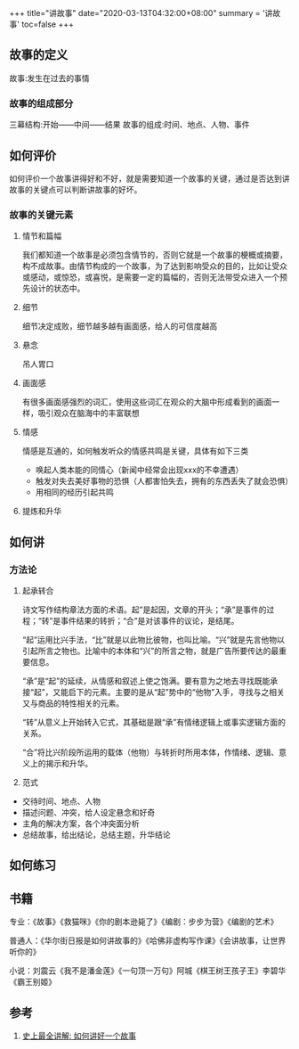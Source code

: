 +++
title="讲故事"
date="2020-03-13T04:32:00+08:00"
summary = '讲故事'
toc=false
+++

故事的定义
----------

故事:发生在过去的事情

### 故事的组成部分

三幕结构:开始——中间——结果 故事的组成:时间、地点、人物、事件

如何评价
--------

如何评价一个故事讲得好和不好，就是需要知道一个故事的关键，通过是否达到讲故事的关键点可以判断讲故事的好坏。

### 故事的关键元素

1.	情节和篇幅

	我们都知道一个故事是必须包含情节的，否则它就是一个故事的梗概或摘要，构不成故事。由情节构成的一个故事，为了达到影响受众的目的，比如让受众或感动，或惊恐，或喜悦，是需要一定的篇幅的，否则无法带受众进入一个预先设计的状态中。

2.	细节

	细节决定成败，细节越多越有画面感，给人的可信度越高

3.	悬念

	吊人胃口

4.	画面感

	有很多画面感强烈的词汇，使用这些词汇在观众的大脑中形成看到的画面一样，吸引观众在脑海中的丰富联想

5.	情感

	情感是互通的，如何触发听众的情感共鸣是关键，具体有如下三类

	-	唤起人类本能的同情心（新闻中经常会出现xxx的不幸遭遇）
	-	触发对失去美好事物的恐惧（人都害怕失去，拥有的东西丢失了就会恐惧）
	-	用相同的经历引起共鸣

6.	提炼和升华

如何讲
------

### 方法论

1.	起承转合

	诗文写作结构章法方面的术语。起”是起因，文章的开头；“承”是事件的过程；“转”是事件结果的转折；“合”是对该事件的议论，是结尾。

	“起”运用比兴手法，“比”就是以此物比彼物，也叫比喻。“兴”就是先言他物以引起所言之物也。比喻中的本体和“兴”的所言之物，就是广告所要传达的最重要信息。

	“承”是“起”的延续，从情感和叙述上使之饱满。要有意为之地去寻找既能承接“起”，又能启下的元素。主要的是从“起”势中的“他物”入手，寻找与之相关又与商品的特性相关的元素。

	“转”从意义上开始转入它式，其基础是跟“承”有情绪逻辑上或事实逻辑方面的关系。

	“合”将比兴阶段所运用的载体（他物）与转折时所用本体，作情绪、逻辑、意义上的揭示和升华。

2.	范式

-	交待时间、地点、人物
-	描述问题、冲突，给人设定悬念和好奇
-	主角的解决方案，各个冲突面分析
-	总结故事，给出结论，总结主题，升华结论

如何练习
--------

书籍
----

专业：《故事》《救猫咪》《你的剧本逊毙了》《编剧：步步为营》《编剧的艺术》

普通人：《华尔街日报是如何讲故事的》《哈佛非虚构写作课》《会讲故事，让世界听你的》

小说：刘震云《我不是潘金莲》《一句顶一万句》阿城《棋王树王孩子王》李碧华《霸王别姬》

参考
----

1.	[史上最全讲解: 如何讲好一个故事](https://zhuanlan.zhihu.com/p/28225684)

